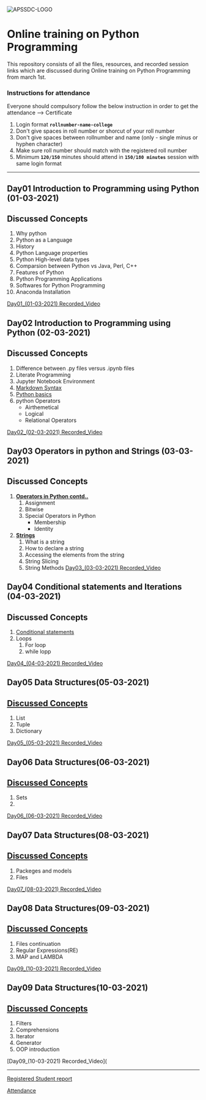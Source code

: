 ![APSSDC-LOGO](https://drive.google.com/uc?export=download&id=15AKQ6_-BixW4K6mL6RPphF5EKXqYF2zj)
# Online training on Python Programming 
This repository consists of all the files, resources, and recorded session links which are discussed during Online training on Python Programming from march 1st.

### Instructions for attendance

Everyone should compulsory follow the below instruction in order to get the attendance --> Certificate

1. Login format **`rollnumber-name-college`**
2. Don't give spaces in roll number or shorcut of your roll number
3. Don't give spaces between rollnumber and name (only - single minus or hyphen character)
4. Make sure roll number should match with the registered roll number
5. Minimum **`120/150`** minutes should attend in **`150/180 minutes`** session with same login format

---
## Day01 Introduction to Programming using Python (01-03-2021)
## Discussed Concepts

1. Why python 
1. Python as a Language 
1. History 
1. Python Language properties 
1. Python High-level data types 
1. Comparsion between Python vs Java, Perl, C++ 
1. Features of Python 
1. Python Programming Applications 
1. Softwares for Python Programming 
2. Anaconda Installation 

[Day01_(01-03-2021) Recorded_Video](https://transcripts.gotomeeting.com/#/s/dd45f73a6ea4d9a6348bef1a6b74bea0e027fe95ef2f3413d2a3d387462112e9)
## Day02 Introduction to Programming using Python (02-03-2021)
## Discussed Concepts
1. Difference between .py files versus .ipynb files
1. Literate Programming
1. Jupyter Notebook Environment
1. [Markdown Syntax](https://github.com/AP-Skill-Development-Corporation/Online-training-on-Python-Programmingmarch-B1/blob/main/Day_02_02March2021/introduction.ipynb)
2. [Python basics](https://github.com/AP-Skill-Development-Corporation/Online-training-on-Python-Programmingmarch-B1/blob/main/Day_02_02March2021/Python%20day%201%20class%20notes.ipynb)
3. python Operators
    - Airthemetical
    - Logical
    - Relational Operators

[Day02_(02-03-2021) Recorded_Video](https://transcripts.gotomeeting.com/#/s/6648e8fd74685ace37e20f97d2bf2d0879373d2ddb81cf76dca8f58158e31e87)

## Day03 Operators in python and Strings (03-03-2021)
## Discussed Concepts
1. [**Operators in Python contd..**](https://github.com/AP-Skill-Development-Corporation/Online-training-on-Python-Programmingmarch-B1/blob/main/Day_03_03MArch2021/Day3_python%20Operators.ipynb)
    1. Assignment
    2. Bitwise
    3. Special Operators in Python
        - Membership
        - Identity
2. [**Strings**](https://github.com/AP-Skill-Development-Corporation/Online-training-on-Python-Programmingmarch-B1/blob/main/Day_03_03MArch2021/Day3_python%20Strings.ipynb)
    1. What is a string
    2. How to declare a string
    3. Accessing the elements from the string
    4. String Slicing
    5. String Methods
[Day03_(03-03-2021) Recorded_Video](https://transcripts.gotomeeting.com/#/s/843e5b9b83475268ed6c7a94530b8c4e8746f893eb19b33b26aaffa298b96fac)

## Day04 Conditional statements and Iterations (04-03-2021)
## Discussed Concepts
1. [Conditional statements](https://github.com/AP-Skill-Development-Corporation/Online-training-on-Python-Programmingmarch-B1/blob/main/Day_04_04March2021.ipynb)
2. Loops 
    1. For loop
    2. while lopp

[Day04_(04-03-2021) Recorded_Video](https://transcripts.gotomeeting.com/#/s/47b91c4a12a49b1e8a0c73757a3f7b8af11167b7be429015916636136b54e55d)

## Day05 Data Structures(05-03-2021)
## [Discussed Concepts](https://github.com/AP-Skill-Development-Corporation/Online-training-on-Python-Programmingmarch-B1/blob/main/Day_05_05March2021/Day_05_data%20structures.ipynb)
1. List 
2. Tuple
3. Dictionary

[Day05_(05-03-2021) Recorded_Video](https://transcripts.gotomeeting.com/#/s/1cc70847f345d6e415309f6fb645fe8f4bd5f244c1ebb7bc82cc90be0fac42b1)

## Day06 Data Structures(06-03-2021)
## [Discussed Concepts]()
1. Sets
2. 
[Day06_(06-03-2021) Recorded_Video](https://transcripts.gotomeeting.com/#/s/80ef509cabcc13c52b52aa50dd8c2be63c4fcfa8777ebff339ecefb3dc402080)

## Day07 Data Structures(08-03-2021)
## [Discussed Concepts](https://github.com/AP-Skill-Development-Corporation/Online-training-on-Python-Programmingmarch-B1/blob/main/Day_07_08March2021/Day_07_08March2021.ipynb)
1. Packeges and models
2. Files

[Day07_(08-03-2021) Recorded_Video](https://transcripts.gotomeeting.com/#/s/35540f24d859fc8738ccfd59e126ab6d10509e5ecc80eb42d4983d00651aff07)


## Day08 Data Structures(09-03-2021)
## [Discussed Concepts]()
1. Files continuation 
2. Regular Expressions(RE)
3. MAP and LAMBDA 

[Day09_(10-03-2021) Recorded_Video](https://transcripts.gotomeeting.com/#/s/900d199ae83a379f7b149f8cde9b6fac6f978d38a327b14c7047b33f256391ad)

## Day09 Data Structures(10-03-2021)
## [Discussed Concepts]()
1. Filters 
2. Comprehensions
3. Iterator
4. Generator
5. OOP introduction

[Day09_(10-03-2021) Recorded_Video](

-----
[Registered Student report](https://docs.google.com/spreadsheets/d/1c3LyL2Pik5HiBCISMMuYhv4214dCMRHR5tuPywDb-4g/edit?usp=sharing)

[Attendance](https://docs.google.com/spreadsheets/d/1VYY59lP-y7vpZpELXlIesWoStHjuom1LcZJfo-7xlzM/edit?usp=sharing)
